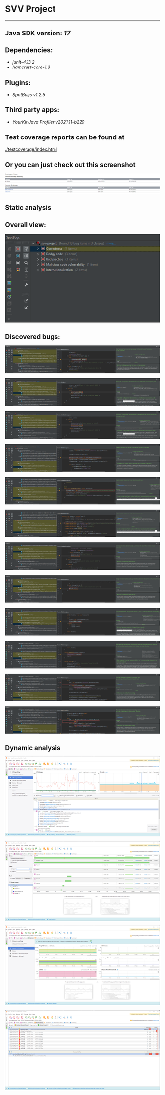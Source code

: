 # SVV Project

***

## Java SDK version: _17_
## Dependencies:

* _junit-4.13.2_
* _hamcrest-core-1.3_

## Plugins:

* _SpotBugs v1.2.5_

## Third party apps:

* _YourKit Java Profiler v2021.11-b220_

## Test coverage reports can be found at

[./testcoverage/index.html](./testcoverage)

## Or you can just check out this screenshot

![image](img/coverage/testcoverage.png)

## Static analysis

## Overall view:
![image](img/static-analysis/static1.png)

## Discovered bugs:

![image](img/static-analysis/static2.png)

![image](img/static-analysis/static3.png)

![image](img/static-analysis/static4.png)

![image](img/static-analysis/static5.png)

![image](img/static-analysis/static6.png)

![image](img/static-analysis/static7.png)

![image](img/static-analysis/static8.png)

![image](img/static-analysis/static9.png)

![image](img/static-analysis/static10.png)

![image](img/static-analysis/static11.png)

![image](img/static-analysis/static12.png)

![image](img/static-analysis/static13.png)

## Dynamic analysis

![image](img/dynamic-analysis/dynamic1.png)

![image](img/dynamic-analysis/dynamic2.png)

![image](img/dynamic-analysis/dynamic3.png)

![image](img/dynamic-analysis/dynamic4.png)